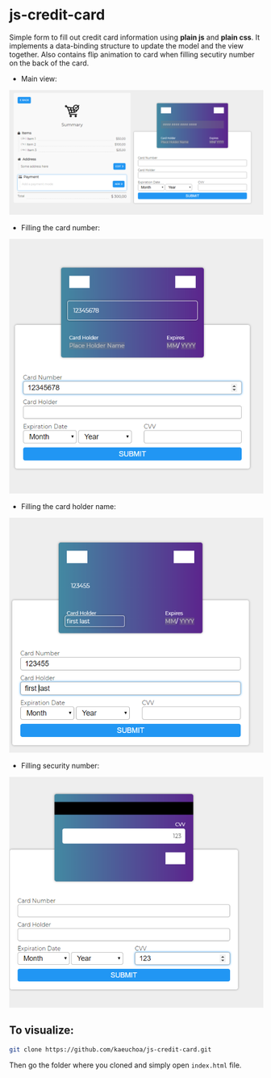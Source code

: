 # js-credit-card

Simple form to fill out credit card information using **plain js** and **plain css**.
It implements a data-binding structure to update the model and the view together. 
Also contains flip animation to card when filling secutiry number on the back of the card.


- Main view:

![Main View](https://github.com/kaeuchoa/js-credit-card/blob/master/imgs/repo/main_screen.png)

- Filling the card number:

![Card number filling](https://github.com/kaeuchoa/js-credit-card/blob/master/imgs/repo/step_1.png)

- Filling the card holder name:

![Card holder filling](https://github.com/kaeuchoa/js-credit-card/blob/master/imgs/repo/step_2.png)

- Filling security number:

![Card card holder filling](https://github.com/kaeuchoa/js-credit-card/blob/master/imgs/repo/step_3.png)

## To visualize: 
```bash
git clone https://github.com/kaeuchoa/js-credit-card.git
```

Then go the folder where you cloned and simply open `index.html` file.
